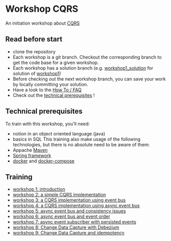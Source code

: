 # Workshop CQRS

An initiation workshop about [CQRS](https://martinfowler.com/bliki/CQRS.html)

## Read before start
* clone the repository
* Each workshop is a git branch. Checkout the corresponding branch to get the code base for a given workshop.
* Each workshop has a solution branch (e.g. [workshop1_solution](../workshop1_solution) for solution of [workshop1](../workshop1))
* Before checking out the next workshop branch, you can save your work by locally committing your solution.
* Have a look to the [How To / FAQ](HOWTO.md)
* Check out the [technical prerequisites](#technical-prerequisites) !

## Technical prerequisites 
To train with this workshop, you'll need:
* notion in an object oriented language (java)
* basics in SQL
This training also make usage of the following technologies, but there is no absolute need to be aware of them:
* Appache [Maven](https://maven.apache.org/guides/getting-started/maven-in-five-minutes.html)
* [Spring framework](https://spring.io/)
* [docker](https://www.docker.com/) and [docker-compose](https://docs.docker.com/compose/)

## Training
* [workshop 1: introduction](../workshop1/workshop1-introduction.md) 
* [workshop 2: a simple CQRS implementation](../workshop2/workshop2-simple-cqrs.md)
* [workshop 3: a CQRS implementation using event bus](../workshop3/workshop3-cqrs-event-driven.md)
* [workshop 4: a CQRS implementation using async event bus](../workshop4/workshop4-cqrs-event-driven-async.md )
* [workshop 5: async event bus and consistency issues](../workshop5/workshop5-consistent-async-consumer.md)
* [workshop 6: async event bus and event order](../workshop6/workshop6-ordering.md)
* [workshop 7: async event subscriber with persisted events](../workshop7/workshop7-persistent-event-queue.md)
* [workshop 8: Change Data Capture with Debezium](../workshop8/workshop8-cdc.md)
* [workshop 9: Change Data Capture and idempotency](../workshop9/workshop9-cdc-for-product_margin.md)


